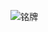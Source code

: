 ![铭牌](https://user-images.githubusercontent.com/55586349/114516833-5a49fa80-9c70-11eb-8966-650c0ed1c567.png)
